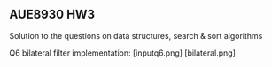 ## AUE8930 HW3 
Solution to the questions on data structures, search & sort algorithms 

Q6 bilateral filter implementation:
[inputq6.png]
[bilateral.png]



